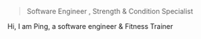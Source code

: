 

> Software Engineer  ,  Strength & Condition Specialist


Hi, I am Ping, a software engineer &  Fitness Trainer


